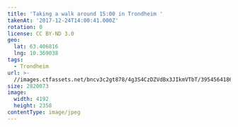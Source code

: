 ```yaml
---
title: 'Taking a walk around 15:00 in Trondheim '
takenAt: '2017-12-24T14:00:41.000Z'
rotation: 0
license: CC BY-ND 3.0
geo:
  lat: 63.406816
  lng: 10.369038
tags:
  - Trondheim
url: >-
  //images.ctfassets.net/bncv3c2gt878/4g3S4CzDZVdBx3JIkmVTbT/395456418663f57160dc30d0664c0724/taking-a-walk-around-1500-in-trondheim_39233996142_o
size: 2820073
image:
  width: 4192
  height: 2358
contentType: image/jpeg
---
```


